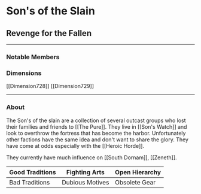 # Son's of the Slain
## Revenge for the Fallen
---

### Notable Members

### Dimensions
[[Dimension728]]
[[Dimension729]]

 --- 

### About
The Son's of the slain are a collection of several outcast groups who lost their families and friends to [[The Pure]].  They live in [[Son's Watch]] and look to overthrow the fortress that has become the harbor. Unfortunately other factions have the same idea and don't want to share the glory. They have come at odds especially with the [[Heroic Horde]].

They currently have much influence on [[South Dornam]], [[Zeneth]].


| Good Traditions | Fighting Arts   | Open Hierarchy |
| --------------- | --------------- | -------------- |
| Bad Traditions  | Dubious Motives | Obsolete Gear  | 